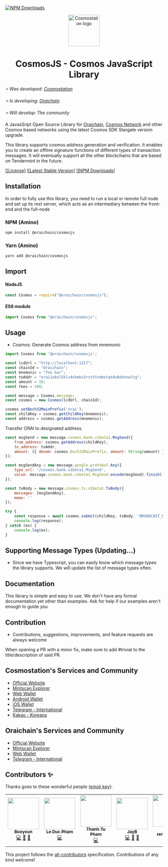 <!-- TOTAL-DOWNLOADS-BADGE:START - Do not remove or modify this section -->
[![NPM Downloads](https://img.shields.io/npm/dt/@cosmostation/cosmosjs.svg)](https://www.npmjs.com/package/@cosmostation/cosmosjs)
<!-- TOTAL-DOWNLOADS-BADGE:END -->

<p align="center">
  <a href="https://www.cosmostation.io" target="_blank" rel="noopener noreferrer"><img width="100" src="https://user-images.githubusercontent.com/20435620/55696624-d7df2e00-59f8-11e9-9126-edf9a40b11a8.png" alt="Cosmostation logo"></a>
</p>
<h1 align="center">
    CosmosJS - Cosmos JavaScript Library 
</h1>

*:star: Was developed: [Cosmostation](https://www.cosmostation.io/)*

*:star: Is developing: [Oraichain](https://orai.io/)*

*:star: Will develop: The community*

A JavasSript Open Source Library for [Oraichain](https://orai.io/), [Cosmos Network](https://cosmos.network/) and other Cosmos based networks using the latest Cosmos SDK Stargate version upgrade.

This library supports cosmos address generation and verification. It enables you to create an offline signature functions of different types of transaction messages. It will eventually support all the other blockchains that are based on Tendermint in the future.

[![License]](https://www.npmjs.com/package/@oraichain/cosmosjs)
[![Latest Stable Version]](https://www.npmjs.com/package/@oraichain/cosmosjs)
[![NPM Downloads]](https://www.npmjs.com/package/@oraichain/cosmosjs)

## Installation

In order to fully use this library, you need to run a local or remote full node and set up its rest server, which acts as an intermediary between the front-end and the full-node

### NPM (Amino)

```bash
npm install @oraichain/cosmosjs
```

### Yarn (Amino)

```bash
yarn add @oraichain/cosmosjs
```

## Import 

#### NodeJS

```js
const Cosmos = require("@oraichain/cosmosjs");
```

#### ES6 module
```js
import Cosmos from "@oraichain/cosmosjs";
```

## Usage
- Cosmos: Generate Cosmos address from mnemonic 
```js
import Cosmos from '@oraichain/cosmosjs';

const lcdUrl = "http://localhost:1317";
const chainId = "Oraichain";
const mnemonic = "foo bar";
const toAddr = "orai1x6xl5kls4xkmkv3rst5tndmxtqt0u8dxhnw7cg";
const amount = 10;
const fees = 100;

const message = Cosmos.message;
const cosmos = new Cosmos(lcdUrl, chainId);

cosmos.setBech32MainPrefix('orai');
const childKey = cosmos.getChildKey(mnemonic);
const address = cosmos.getAddress(mnemonic);
```

Transfer ORAI to designated address.
```js
const msgSend = new message.cosmos.bank.v1beta1.MsgSend({
    from_address: cosmos.getAddress(childKey),
    to_address: toAddr,
    amount: [{ denom: cosmos.bech32MainPrefix, amount: String(amount) }]
});

const msgSendAny = new message.google.protobuf.Any({
    type_url: '/cosmos.bank.v1beta1.MsgSend',
    value: message.cosmos.bank.v1beta1.MsgSend.encode(msgSend).finish()
});

const txBody = new message.cosmos.tx.v1beta1.TxBody({
    messages: [msgSendAny],
    memo: ''
});

try {
    const response = await cosmos.submit(childKey, txBody, 'BROADCAST_MODE_BLOCK', isNaN(fees) ? 0 : parseInt(fees));
    console.log(response);
} catch (ex) {
    console.log(ex);
}
```

## Supporting Message Types (Updating...)

- Since we have Typescript, you can easily know which message types the library supports. We will update the list of message types often.

## Documentation

This library is simple and easy to use. We don't have any formal documentation yet other than examples. Ask for help if our examples aren't enough to guide you

## Contribution

- Contributions, suggestions, improvements, and feature requests are always welcome

When opening a PR with a minor fix, make sure to add #trivial to the title/description of said PR.

## Cosmostation's Services and Community

- [Official Website](https://orai.io)
- [Mintscan Explorer](https://www.mintscan.io)
- [Web Wallet](https://wallet.cosmostation.io)
- [Android Wallet](https://bit.ly/2BWex9D)
- [iOS Wallet](https://apple.co/2IAM3Xm)
- [Telegram - International](https://t.me/cosmostation)
- [Kakao - Koreans](https://open.kakao.com/o/g6KKSe5)

## Oraichain's Services and Community

- [Official Website](https://www.cosmostation.io)
- [Mintscan Explorer](https://scan.orai.io)
- [Web Wallet](https://oraiwallet.web.app)
- [Telegram - International](https://t.me/oraichain)


## Contributors ✨

Thanks goes to these wonderful people ([emoji key](https://allcontributors.org/docs/en/emoji-key)):

<!-- ALL-CONTRIBUTORS-LIST:START - Do not remove or modify this section -->
<!-- prettier-ignore-start -->
<!-- markdownlint-disable -->
<table>
  <tr>
    <td align="center"><a href="https://www.cosmostation.io/"><img src="https://avatars3.githubusercontent.com/u/34641838?v=4" width="100px;" alt=""/><br /><sub><b>Booyoun</b></sub></a><br /><a href="https://github.com/cosmostation/cosmosjs/commits?author=Booyoun-Kim" title="Code">💻</a> <a href="https://github.com/cosmostation/cosmosjs/issues?q=author%3ABooyoun-Kim" title="Bug reports">🐛</a> <a href="#maintenance-Booyoun-Kim" title="Maintenance">🚧</a></td>
    <td align="center"><a href="https://github.com/ducphamle2"><img src="https://avatars.githubusercontent.com/u/44611780?v=4" width="100px;" alt=""/><br /><sub><b>Le Duc Pham</b></sub></a><br /><a href="https://github.com/oraichain/cosmosjs/commits?author=ducphamle2" title="Code">💻</a></td>
    <td align="center"><a href="https://github.com/tubackkhoa"><img src="https://avatars.githubusercontent.com/u/5299269?v=4" width="100px;" alt=""/><br /><sub><b>Thanh Tu Pham</b></sub></a><br /><a href="https://github.com/oraichain/cosmosjs/commits?author=tubackkhoa" title="Code">💻</a></td>
    <td align="center"><a href="https://jaybdev.net"><img src="https://avatars1.githubusercontent.com/u/20435620?v=4" width="100px;" alt=""/><br /><sub><b>JayB</b></sub></a><br /><a href="https://github.com/cosmostation/cosmosjs/commits?author=kogisin" title="Code">💻</a> <a href="https://github.com/cosmostation/cosmosjs/commits?author=kogisin" title="Documentation">📖</a> <a href="#maintenance-kogisin" title="Maintenance">🚧</a></td>
    <td align="center"><a href="https://clovers.network"><img src="https://avatars2.githubusercontent.com/u/964052?v=4" width="100px;" alt=""/><br /><sub><b>billy rennekamp</b></sub></a><br /><a href="https://github.com/cosmostation/cosmosjs/commits?author=okwme" title="Code">💻</a> <a href="https://github.com/cosmostation/cosmosjs/issues?q=author%3Aokwme" title="Bug reports">🐛</a></td>
    <td align="center"><a href="https://github.com/tonyfeung"><img src="https://avatars3.githubusercontent.com/u/5483234?v=4" width="100px;" alt=""/><br /><sub><b>Tony Phuong Nguyen</b></sub></a><br /><a href="https://github.com/cosmostation/cosmosjs/commits?author=tonyfeung" title="Code">💻</a></td>
    <td align="center"><a href="https://github.com/Tosch110"><img src="https://avatars2.githubusercontent.com/u/8368497?s=460&u=f82d3c518432276c191dc00f1524b7d8098bf828&v=4" width="100px;" alt=""/><br /><sub><b>Tobias Schwarz</b></sub></a><br /><a href="https://github.com/cosmostation/cosmosjs/commits?author=Tosch110" title="Code">💻</a></td>
    <td align="center"><a href="https://github.com/scottburch"><img src="https://avatars3.githubusercontent.com/u/103808?s=460&v=4" width="100px;" alt=""/><br /><sub><b>
Scott Burch</b></sub></a><br /><a href="https://github.com/cosmostation/cosmosjs/commits?author=scottburch" title="Maintenance">🚧</a></td>
    <td align="center"><a href="https://github.com/okwme"><img src="https://avatars0.githubusercontent.com/u/1866496?s=460&v=4" width="100px;" alt=""/><br /><sub><b>billy rennekamp</b></sub></a><br /><a href="https://github.com/cosmostation/cosmosjs/commits?author=okwme" title="Maintenance">🚧</a></td>
    <td align="center"><a href="https://github.com/pgrimaud"><img src="https://avatars3.githubusercontent.com/u/5483234?v=4" width="100px;" alt=""/><br /><sub><b>Pierre Grimaud</b></sub></a><br /><a href="https://github.com/cosmostation/cosmosjs/commits?author=pgrimaud" title="Maintenance">🚧</a></td>
    <td align="center"><a href="https://github.com/levackt"><img src="https://avatars3.githubusercontent.com/u/10286403?s=460&v=4" width="100px;" alt=""/><br /><sub><b>Taariq Levack</b></sub></a><br /><a href="https://github.com/cosmostation/cosmosjs/commits?author=levackt" title="Maintenance">🚧</a></td>
  </tr>
</table>

<!-- markdownlint-enable -->
<!-- prettier-ignore-end -->
<!-- ALL-CONTRIBUTORS-LIST:END -->

This project follows the [all-contributors](https://github.com/all-contributors/all-contributors) specification. Contributions of any kind welcome!
